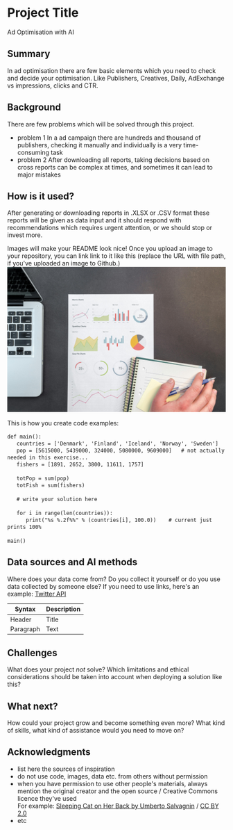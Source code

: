 # Project Title

Ad Optimisation with AI

## Summary

In ad optimisation there are few basic elements which you need to check and decide your optimisation. Like Publishers, Creatives, Daily, AdExchange vs impressions, clicks and CTR.


## Background

There are few problems which will be solved through this project. 
* problem 1
  In a ad campaign there are hundreds and thousand of publishers, checking it manually and individually is a very time-consuming task
* problem 2
  After downloading all reports, taking decisions based on cross reports can be complex at times, and sometimes it can lead to major mistakes


## How is it used?

After generating or downloading reports in .XLSX or .CSV format these reports will be given as data input and it should respond with recommendations which requires urgent attention, or we should stop or invest more.

Images will make your README look nice!
Once you upload an image to your repository, you can link link to it like this (replace the URL with file path, if you've uploaded an image to Github.)
![image of report](/pexels-goumbik-669610.jpg)

This is how you create code examples:
```
def main():
   countries = ['Denmark', 'Finland', 'Iceland', 'Norway', 'Sweden']
   pop = [5615000, 5439000, 324000, 5080000, 9609000]   # not actually needed in this exercise...
   fishers = [1891, 2652, 3800, 11611, 1757]

   totPop = sum(pop)
   totFish = sum(fishers)

   # write your solution here

   for i in range(len(countries)):
      print("%s %.2f%%" % (countries[i], 100.0))    # current just prints 100%

main()
```


## Data sources and AI methods
Where does your data come from? Do you collect it yourself or do you use data collected by someone else?
If you need to use links, here's an example:
[Twitter API](https://developer.twitter.com/en/docs)

| Syntax      | Description |
| ----------- | ----------- |
| Header      | Title       |
| Paragraph   | Text        |

## Challenges

What does your project _not_ solve? Which limitations and ethical considerations should be taken into account when deploying a solution like this?

## What next?

How could your project grow and become something even more? What kind of skills, what kind of assistance would you  need to move on? 


## Acknowledgments

* list here the sources of inspiration 
* do not use code, images, data etc. from others without permission
* when you have permission to use other people's materials, always mention the original creator and the open source / Creative Commons licence they've used
  <br>For example: [Sleeping Cat on Her Back by Umberto Salvagnin](https://commons.wikimedia.org/wiki/File:Sleeping_cat_on_her_back.jpg#filelinks) / [CC BY 2.0](https://creativecommons.org/licenses/by/2.0)
* etc
